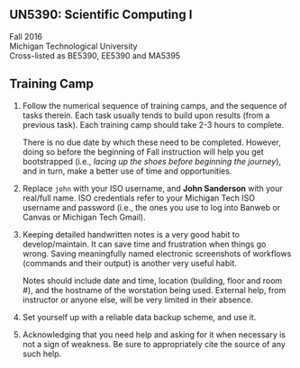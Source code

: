 UN5390: Scientific Computing I         
-------------------

Fall 2016             
Michigan Technological University        
Cross-listed as BE5390, EE5390 and MA5395       

## Training Camp

  01. Follow the numerical sequence of training camps, and the sequence of
      tasks therein. Each task usually tends to build upon results (from a 
      previous task). Each training camp should take 2-3 hours to complete.

      There is no due date by which these need to be completed. However, doing 
      so before the beginning of Fall instruction will help you get
      bootstrapped (i.e., *lacing up the shoes before beginning the journey*), 
      and in turn, make a better use of time and opportunities.

  02. Replace ```john``` with your ISO username, and **John Sanderson** with 
      your real/full name. ISO credentials refer to your Michigan Tech ISO 
      username and password  (i.e., the ones you use to log into Banweb or 
      Canvas or Michigan Tech Gmail).

  03. Keeping detailed handwritten notes is a very good habit to 
      develop/maintain. It can save time and frustration when things go wrong. 
      Saving meaningfully named electronic screenshots of workflows (commands 
      and their output) is another very useful habit. 

      Notes should include date and time, location (building, floor and 
      room #), and the hostname of the worstation being used. External help,
      from instructor or anyone else, will be very limited in their absence.

  04. Set yourself up with a reliable data backup scheme, and use it.

  05. Acknowledging that you need help and asking for it when necessary is
      not a sign of weakness. Be sure to appropriately cite the source of 
      any such help.
